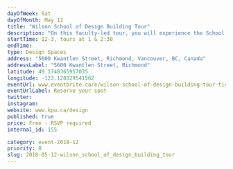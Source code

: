 ```yaml
---
dayOfWeek: Sat
dayOfMonth: May 12
title: "Wilson School of Design Building Tour"
description: "On this faculty-led tour, you will experience the School’s exterior glass curtain wall which produces a breathable and comfortable environment for the students within, as it regulates levels of air, light, and temperature. The innovative, wooden interior structure conveys an inviting atmosphere while incorporating sustainable, renewable design and a carbon footprint reduction. The second-floor “porch” juts out of the building and contains a student lounge with access to an outdoor terrace for enjoying Richmond’s moderate climate. <br> <br> The event box, on the fifth floor, takes advantage of views to the mountains and the Pacific Ocean. Come see what the centre for design innovation and leadership looks like."
startTime: 12-3, tours at 1 & 2:30
endTime: 
type: Design Spaces
address: "5600 Kwantlen Street, Richmond, Vancouver, BC, Canada"
addressLabel: "5600 Kwantlen Street, Richmond"
latitude: 49.1748365957035
longitude: -123.128329541562
eventUrl: www.eventbrite.ca/e/wilson-school-of-design-building-tour-tickets-45121642046​
eventUrlLabel: Reserve your spot
twitter: 
instagram: 
website: www.kpu.ca/design
published: true
price: Free - RSVP required
internal_id: 155

category: event-2018-12
priority: 0
slug: 2018-05-12-wilson_school_of_design_building_tour
---
```

